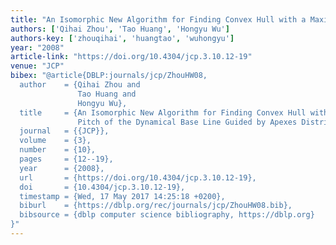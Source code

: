```yaml
---
title: "An Isomorphic New Algorithm for Finding Convex Hull with a Maximum Pitch of the Dynamical Base Line Guided by Apexes Distributing Characteristics"
authors: ['Qihai Zhou', 'Tao Huang', 'Hongyu Wu']
authors-key: ['zhouqihai', 'huangtao', 'wuhongyu']
year: "2008"
article-link: "https://doi.org/10.4304/jcp.3.10.12-19"
venue: "JCP"
bibex: "@article{DBLP:journals/jcp/ZhouHW08,
  author    = {Qihai Zhou and
               Tao Huang and
               Hongyu Wu},
  title     = {An Isomorphic New Algorithm for Finding Convex Hull with a Maximum
               Pitch of the Dynamical Base Line Guided by Apexes Distributing Characteristics},
  journal   = {{JCP}},
  volume    = {3},
  number    = {10},
  pages     = {12--19},
  year      = {2008},
  url       = {https://doi.org/10.4304/jcp.3.10.12-19},
  doi       = {10.4304/jcp.3.10.12-19},
  timestamp = {Wed, 17 May 2017 14:25:18 +0200},
  biburl    = {https://dblp.org/rec/journals/jcp/ZhouHW08.bib},
  bibsource = {dblp computer science bibliography, https://dblp.org}
}"
---
```

